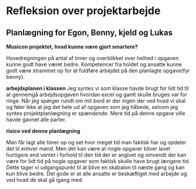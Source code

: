 # Refleksion over projektarbejde
## Planlægning for Egon, Benny, kjeld og Lukas

**Musicon projektet, hvad kunne være gjort smartere?**

Hovedregningen på antal af timer og overblikket over helhed i opgaven kunne godt have været bedre.
Kompetencer fra holdet og ansatte kunne godt være strammet op for at fuldføre arbejdet på den planlagte opgave(fyr benny).

**arbejdsplanen i klassen**
Jeg syntes vi som klasse havde brugt for lidt tid til at gennemgå arbejdsopgaven hvordan excel og gantt skulle bruges var for ringe. Når jeg spørger rundt om mit bord er der ingen der ved hvad vi skal og føler ikke at jeg det hele ud af opgaven som jeg håbede, selvom jeg syntes projektplanlægning er spændende.
Mere tid på denne opgave ville havde gavnet alle parter.


**risico ved denne planlægning**

Man får lagt alle timer op og set hvor meget tid man faktisk har og opdeler det til enhver mand.
Men det kan være at nogle opgaver bliver lavet hurtigere end ventet i forhold til den tid der er angivet og omvendt der kan være for lidt tid på nogle opgaver som faktisk skulle have brugt længere tid.
Dette tager vi udgangspunkt til at blive en skabalon til næste gang og kan kun blive bedre.
Det gode er at alle ansatte er beskæftiget med arbejde og ved hvad de skal gå igang med.





